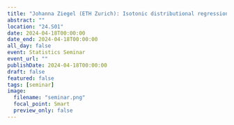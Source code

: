 ```yaml
---
title: "Johanna Ziegel (ETH Zurich): Isotonic distributional regression and CRPS decompositions"
abstract: ""
location: "24.S01"
date: 2024-04-18T00:00:00
date_end: 2024-04-18T00:00:00
all_day: false
event: Statistics Seminar
event_url: ""
publishDate: 2024-04-18T00:00:00
draft: false
featured: false
tags: [seminar]
image:
  filename: "seminar.png"
  focal_point: Smart
  preview_only: false
---
```

